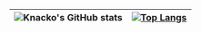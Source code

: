 
| ![Knacko's GitHub stats](https://github-readme-stats-knacko.vercel.app/api?username=knacko&show_icons=true&theme=merko) | [![Top Langs](https://github-readme-stats-knacko.vercel.app/api/top-langs/?username=knacko&hide=html&theme=merko&layout=compact)](https://github.com/anuraghazra/github-readme-stats) |
| ------------- | ------------- |
